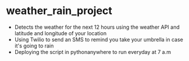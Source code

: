 # weather_rain_project
- Detects the weather for the next 12 hours using the weather API and latitude and longitude of your location 
- Using Twilio to send an SMS to remind you take your umbrella in case it's going to rain 
- Deploying the script in pythonanywhere to run everyday at 7 a.m 
